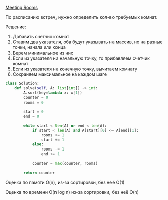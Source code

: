 [Meeting Rooms](https://www.interviewbit.com/problems/meeting-rooms/)

По расписанию встреч, нужно определить кол-во требуемых комнат.

Решение:
1. Добавить счетчик комнат
2. Cтавим два указателя, оба будут указывать на массив, но на разные точки, начала или конца
3. Берем минимальное из них
4. Если из указателя на начальную точку, то прибавляем счетчик комнат
5. Если из указателя на конечную точку, вычитаем комнату
6. Сохраняем максимальное на каждом шаге
```python
class Solution:  
    def solve(self, A: list[int]) -> int:  
        A.sort(key=lambda x: x[1])  
        counter = 0  
        rooms = 0  
  
        start = 0  
        end = 0  
  
        while start < len(A) or end < len(A):  
            if start < len(A) and A[start][0] <= A[end][1]:  
                rooms += 1  
                start += 1  
            else:  
                rooms -= 1  
                end += 1  
  
            counter = max(counter, rooms)  
  
        return counter
```
Оценка по памяти O(n), из-за сортировки, без неё O(1)

Оценка по времени O(n log n) из-за сортировки, без неё O(n)
